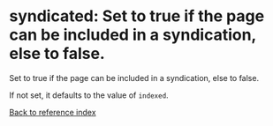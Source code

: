 # syndicated: Set to true if the page can be included in a syndication, else to false.

Set to true if the page can be included in a syndication, else to false.

If not set, it defaults to the value of `indexed`.

[Back to reference index](../README.md)
